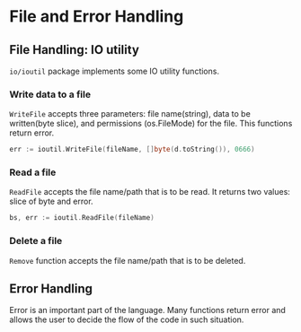 # File and Error Handling

## File Handling: IO utility

`io/ioutil` package implements some IO utility functions.

### Write data to a file

`WriteFile`  accepts three parameters: file name(string), data to be written(byte slice), and permissions (os.FileMode)
for the file. This functions return error.

```go
err := ioutil.WriteFile(fileName, []byte(d.toString()), 0666)
```

### Read a file

`ReadFile` accepts the file name/path that is to be read. It returns two values: slice of byte and error.

```go
bs, err := ioutil.ReadFile(fileName)
```

### Delete a file

`Remove` function accepts the file name/path that is to be deleted.

## Error Handling

Error is an important part of the language. Many functions return error and allows the user to decide the flow of the
code in such situation. 